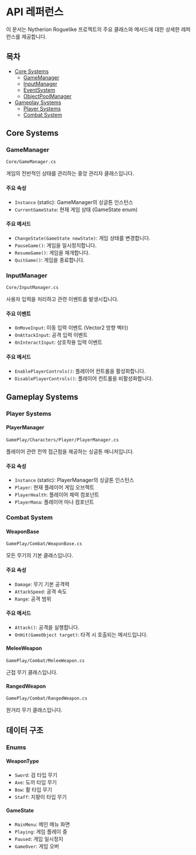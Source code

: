 # API 레퍼런스

이 문서는 Nytherion Roguelike 프로젝트의 주요 클래스와 메서드에 대한 상세한 레퍼런스를 제공합니다.

## 목차

- [Core Systems](#core-systems)
  - [GameManager](#gamemanager)
  - [InputManager](#inputmanager)
  - [EventSystem](#eventsystem)
  - [ObjectPoolManager](#objectpoolmanager)
- [Gameplay Systems](#gameplay-systems)
  - [Player Systems](#player-systems)
  - [Combat System](#combat-system)

## Core Systems

### GameManager
`Core/GameManager.cs`

게임의 전반적인 상태를 관리하는 중앙 관리자 클래스입니다.

#### 주요 속성
- `Instance` (static): GameManager의 싱글톤 인스턴스
- `CurrentGameState`: 현재 게임 상태 (GameState enum)

#### 주요 메서드
- `ChangeState(GameState newState)`: 게임 상태를 변경합니다.
- `PauseGame()`: 게임을 일시정지합니다.
- `ResumeGame()`: 게임을 재개합니다.
- `QuitGame()`: 게임을 종료합니다.

### InputManager
`Core/InputManager.cs`

사용자 입력을 처리하고 관련 이벤트를 발생시킵니다.

#### 주요 이벤트
- `OnMoveInput`: 이동 입력 이벤트 (Vector2 방향 벡터)
- `OnAttackInput`: 공격 입력 이벤트
- `OnInteractInput`: 상호작용 입력 이벤트

#### 주요 메서드
- `EnablePlayerControls()`: 플레이어 컨트롤을 활성화합니다.
- `DisablePlayerControls()`: 플레이어 컨트롤을 비활성화합니다.

## Gameplay Systems

### Player Systems

#### PlayerManager
`GamePlay/Characters/Player/PlayerManager.cs`

플레이어 관련 전역 접근점을 제공하는 싱글톤 매니저입니다.

#### 주요 속성
- `Instance` (static): PlayerManager의 싱글톤 인스턴스
- `Player`: 현재 플레이어 게임 오브젝트
- `PlayerHealth`: 플레이어 체력 컴포넌트
- `PlayerMana`: 플레이어 마나 컴포넌트

### Combat System

#### WeaponBase
`GamePlay/Combat/WeaponBase.cs`

모든 무기의 기본 클래스입니다.

#### 주요 속성
- `Damage`: 무기 기본 공격력
- `AttackSpeed`: 공격 속도
- `Range`: 공격 범위

#### 주요 메서드
- `Attack()`: 공격을 실행합니다.
- `OnHit(GameObject target)`: 타격 시 호출되는 메서드입니다.

#### MeleeWeapon
`GamePlay/Combat/MeleeWeapon.cs`

근접 무기 클래스입니다.

#### RangedWeapon
`GamePlay/Combat/RangedWeapon.cs`

원거리 무기 클래스입니다.

## 데이터 구조

### Enums

#### WeaponType
- `Sword`: 검 타입 무기
- `Axe`: 도끼 타입 무기
- `Bow`: 활 타입 무기
- `Staff`: 지팡이 타입 무기

#### GameState
- `MainMenu`: 메인 메뉴 화면
- `Playing`: 게임 플레이 중
- `Paused`: 게임 일시정지
- `GameOver`: 게임 오버
